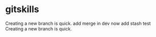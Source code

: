 # gitskills
Creating a new branch is quick.
add merge in dev
now add stash test
Creating a new branch is quick.

